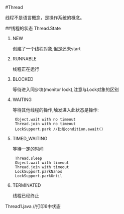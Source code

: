 #Thread

线程不是语言概念，是操作系统的概念。

##线程的状态 Thread.State

1. NEW

    创建了一个线程对象,但是还未start

2. RUNNABLE

    线程正在运行

3. BLOCKED

    等待进入同步块(monitor lock),注意与Lock对象的区别

4. WAITING

    等待其他线程的操作,触发进入此状态是操作:

        Object.wait with no timeout
        Thread.join with no timeout
        LockSupport.park //比如condition.await()

5. TIMED_WAITING

    等待一定的时间

        Thread.sleep
        Object.wait with timeout
        Thread.join with timeout
        LockSupport.parkNanos
        LockSupport.parkUntil


6. TERMINATED

    线程已经终止


Thread1.java //打印6中状态